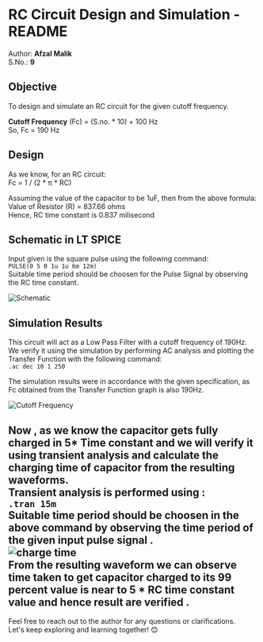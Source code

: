 # RC Circuit Design and Simulation - README

Author: **Afzal Malik**  
S.No.: **9**

## Objective
To design and simulate an RC circuit for the given cutoff frequency.

**Cutoff Frequency** (Fc) = (S.no. * 10) + 100 Hz  
So, Fc = 190 Hz

## Design
As we know, for an RC circuit:  
Fc = 1 / (2 * π * RC)

Assuming the value of the capacitor to be 1uF, then from the above formula:  
Value of Resistor (R) = 837.66 ohms  
Hence, RC time constant is 0.837 milisecond  

## Schematic in LT SPICE
Input given is the square pulse using the following command:  
`PULSE(0 5 0 1u 1u 6m 12m)`    
Suitable time period should be choosen for the Pulse Signal by observing the RC time constant.

![Schematic](https://github.com/afzalamu/LTSpice-Lab/assets/124300839/43510fdd-4c56-4780-ba39-6618ac976204)

## Simulation Results
This circuit will act as a Low Pass Filter with a cutoff frequency of 190Hz. We verify it using the simulation by performing AC analysis and plotting the Transfer Function with the following command:  
`.ac dec 10 1 250`

The simulation results were in accordance with the given specification, as Fc obtained from the Transfer Function graph is also 190Hz.

![Cutoff Frequency](https://github.com/afzalamu/LTSpice-Lab/assets/124300839/3fc975ed-ecbb-4182-989a-d2d7c96b2cb7)  

Now , as we know the capacitor gets fully charged in 5* Time constant and we will verify it using transient analysis and calculate the charging time of capacitor from the resulting waveforms.  
Transient analysis is performed using :  
`.tran 15m`  
Suitable time period should be choosen in the above command by observing the time period of the given input pulse signal .  
![charge time](https://github.com/afzalamu/LTSpice-Lab/assets/124300839/1f561bb0-1e85-4d1e-b9b5-766f8ed587dd)  
From the resulting waveform we can observe time taken to get capacitor charged to its 99 percent value is near to 5 * RC time constant value and hence result are verified . 
---
Feel free to reach out to the author for any questions or clarifications.  
Let's keep exploring and learning together! 😊
